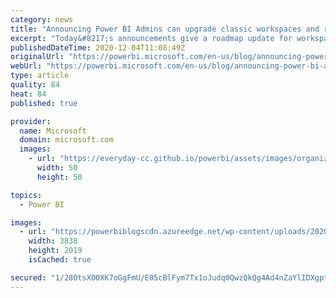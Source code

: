 ```yaml
---
category: news
title: "Announcing Power BI Admins can upgrade classic workspaces and roadmap update"
excerpt: "Today&#8217;s announcements give a roadmap update for workspace upgrade, content pack deprecation, and announce new tools for Power BI Admins to upgrading classic workspaces through the admin portal. \r\n\r\nAnnouncements:\r\n\r\nWorkspace upgrade has reached general availability.\r\nWe’ve started to roll-out"
publishedDateTime: 2020-12-04T11:08:49Z
originalUrl: "https://powerbi.microsoft.com/en-us/blog/announcing-power-bi-admins-can-upgrade-classic-workspaces-and-roadmap-update/"
webUrl: "https://powerbi.microsoft.com/en-us/blog/announcing-power-bi-admins-can-upgrade-classic-workspaces-and-roadmap-update/"
type: article
quality: 84
heat: 84
published: true

provider:
  name: Microsoft
  domain: microsoft.com
  images:
    - url: "https://everyday-cc.github.io/powerbi/assets/images/organizations/microsoft.com-50x50.jpg"
      width: 50
      height: 50

topics:
  - Power BI

images:
  - url: "https://powerbiblogscdn.azureedge.net/wp-content/uploads/2020/12/workspace-upgrade-admin-in-progress.png"
    width: 3838
    height: 2019
    isCached: true

secured: "1/28OtsXOOXK7oGgFmU/E05cBlFym7Tx1oJudq0QwzQkQg4Ad4nZaYlIDXgptqhcdhQESnhNp/q1QabDkk/qezxKqiy1RvuAhevXOSBMBgSX+qBEyB5oSs30KTJmKhylOTty/KjEB0OBO6CXvlY3UjhO8ZPtjBlBCshh6AyRchvCE0fiKVRGBE8u+7GTbBUuzSSt/OwzKEUW7EDkgl8COFnlpKWITIDsPQc5FdZy8kSFD4foML1a4KeI6VgZb0d5sUJADaCBY2xeFrk8CpB21X4ybtYE55kj5kJC6gjrkbe99j6WVYC0mp9Ln0KOUQuV3tRSNB/QXtl9eGo5N0bDh/Z6zLgbFk4I9617g1C1HQA=;fQig/fres/91g4wecPAifA=="
---
```


